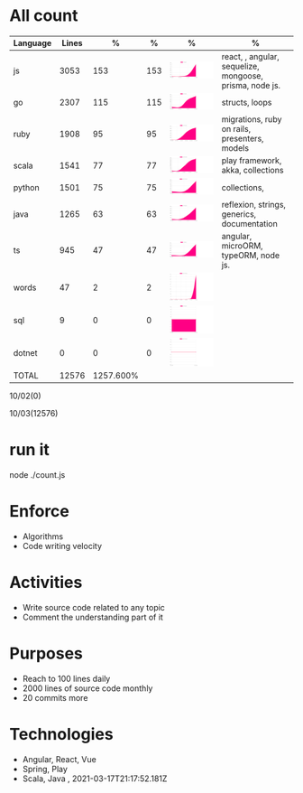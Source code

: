 # All count
|Language|Lines|%|%|%|%|
|----------|-------|--------|--------|--------|--------|
|js|3053|153|153|![js](https://raw.githubusercontent.com/kapit4n/l-10000-dev/master/js.png)|react, , angular, sequelize, mongoose, prisma, node js.|
|go|2307|115|115|![go](https://raw.githubusercontent.com/kapit4n/l-10000-dev/master/go.png)|structs, loops|
|ruby|1908|95|95|![ruby](https://raw.githubusercontent.com/kapit4n/l-10000-dev/master/ruby.png)|migrations, ruby on rails, presenters, models|
|scala|1541|77|77|![scala](https://raw.githubusercontent.com/kapit4n/l-10000-dev/master/scala.png)|play framework, akka, collections|
|python|1501|75|75|![python](https://raw.githubusercontent.com/kapit4n/l-10000-dev/master/python.png)|collections, |
|java|1265|63|63|![java](https://raw.githubusercontent.com/kapit4n/l-10000-dev/master/java.png)|reflexion, strings, generics, documentation|
|ts|945|47|47|![ts](https://raw.githubusercontent.com/kapit4n/l-10000-dev/master/ts.png)|angular, microORM, typeORM, node js.|
|words|47|2|2|![words](https://raw.githubusercontent.com/kapit4n/l-10000-dev/master/words.png)||
|sql|9|0|0|![sql](https://raw.githubusercontent.com/kapit4n/l-10000-dev/master/sql.png)||
|dotnet|0|0|0|![dotnet](https://raw.githubusercontent.com/kapit4n/l-10000-dev/master/dotnet.png)||
|TOTAL|12576|1257.600%|
10/02(0)

10/03(12576)


# run it
node ./count.js
    
# Enforce
* Algorithms
* Code writing velocity

# Activities
* Write source code related to any topic
* Comment the understanding part of it
    
# Purposes
* Reach to 100 lines daily
* 2000 lines of source code monthly
* 20 commits more

# Technologies
* Angular, React, Vue
* Spring, Play
* Scala, Java
, 2021-03-17T21:17:52.181Z
